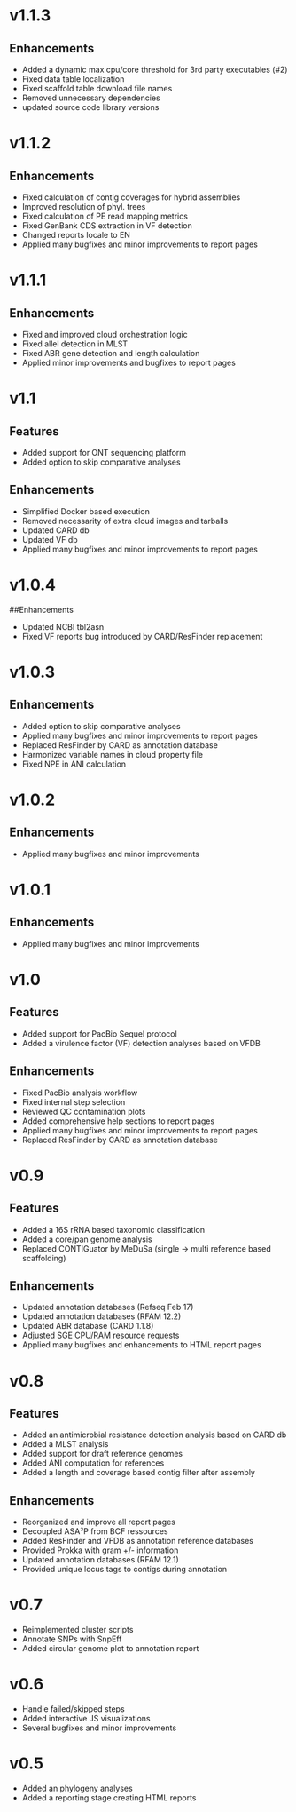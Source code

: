 # v1.1.3
## Enhancements
- Added a dynamic max cpu/core threshold for 3rd party executables (#2)
- Fixed data table localization
- Fixed scaffold table download file names
- Removed unnecessary dependencies
- updated source code library versions

# v1.1.2
## Enhancements
- Fixed calculation of contig coverages for hybrid assemblies
- Improved resolution of phyl. trees
- Fixed calculation of PE read mapping metrics
- Fixed GenBank CDS extraction in VF detection
- Changed reports locale to EN
- Applied many bugfixes and minor improvements to report pages

# v1.1.1
## Enhancements
- Fixed and improved cloud orchestration logic
- Fixed allel detection in MLST
- Fixed ABR gene detection and length calculation
- Applied minor improvements and bugfixes to report pages

# v1.1
## Features
- Added support for ONT sequencing platform
- Added option to skip comparative analyses

## Enhancements
- Simplified Docker based execution
- Removed necessarity of extra cloud images and tarballs
- Updated CARD db
- Updated VF db
- Applied many bugfixes and minor improvements to report pages

# v1.0.4
##Enhancements
- Updated NCBI tbl2asn
- Fixed VF reports bug introduced by CARD/ResFinder replacement

# v1.0.3
## Enhancements
- Added option to skip comparative analyses
- Applied many bugfixes and minor improvements to report pages
- Replaced ResFinder by CARD as annotation database
- Harmonized variable names in cloud property file
- Fixed NPE in ANI calculation

# v1.0.2
## Enhancements
- Applied many bugfixes and minor improvements

# v1.0.1
## Enhancements
- Applied many bugfixes and minor improvements

# v1.0
## Features
- Added support for PacBio Sequel protocol
- Added a virulence factor (VF) detection analyses based on VFDB

## Enhancements
- Fixed PacBio analysis workflow
- Fixed internal step selection
- Reviewed QC contamination plots
- Added comprehensive help sections to report pages
- Applied many bugfixes and minor improvements to report pages
- Replaced ResFinder by CARD as annotation database

# v0.9
## Features
- Added a 16S rRNA based taxonomic classification
- Added a core/pan genome analysis
- Replaced CONTIGuator by MeDuSa (single -> multi reference based scaffolding)

## Enhancements
- Updated annotation databases (Refseq Feb 17)
- Updated annotation databases (RFAM 12.2)
- Updated ABR database (CARD 1.1.8)
- Adjusted SGE CPU/RAM resource requests
- Applied many bugfixes and enhancements to HTML report pages

# v0.8
## Features
- Added an antimicrobial resistance detection analysis based on CARD db
- Added a MLST analysis
- Added support for draft reference genomes
- Added ANI computation for references
- Added a length and coverage based contig filter after assembly

## Enhancements
- Reorganized and improve all report pages
- Decoupled ASA³P from BCF ressources
- Added ResFinder and VFDB as annotation reference databases
- Provided Prokka with gram +/- information
- Updated annotation databases (RFAM 12.1)
- Provided unique locus tags to contigs during annotation

# v0.7
- Reimplemented cluster scripts
- Annotate SNPs with SnpEff
- Added circular genome plot to annotation report

# v0.6
- Handle failed/skipped steps
- Added interactive JS visualizations
- Several bugfixes and minor improvements

# v0.5
- Added an phylogeny analyses
- Added a reporting stage creating HTML reports
